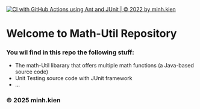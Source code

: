 [![CI with GitHub Actions using Ant and JUnit | © 2022 by minh.kien](https://github.com/ngminhkien/math-util/actions/workflows/ci-junit.yml/badge.svg)](https://github.com/ngminhkien/math-util/actions/workflows/ci-junit.yml)

# Welcome to Math-Util Repository
### You wil find in this repo the following stuff:
* The math-Util libarary that offers multiple math functions (a Java-based source code)
* Unit Testing source code with JUnit framework
* ...

### © 2025 minh.kien
